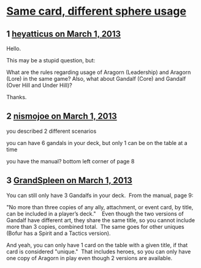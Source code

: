 # [Same card, different sphere usage](https://community.fantasyflightgames.com/topic/80037-same-card-different-sphere-usage/)

## 1 [heyatticus on March 1, 2013](https://community.fantasyflightgames.com/topic/80037-same-card-different-sphere-usage/?do=findComment&comment=768682)

Hello.

This may be a stupid question, but:

What are the rules regarding usage of Aragorn (Leadership) and Aragorn (Lore) in the same game?
Also, what about Gandalf (Core) and Gandalf (Over Hill and Under Hill)?

Thanks.

## 2 [nismojoe on March 1, 2013](https://community.fantasyflightgames.com/topic/80037-same-card-different-sphere-usage/?do=findComment&comment=768979)

you described 2 different scenarios

you can have 6 gandals in your deck, but only 1 can be on the table at a time

you have the manual? bottom left corner of page 8

## 3 [GrandSpleen on March 1, 2013](https://community.fantasyflightgames.com/topic/80037-same-card-different-sphere-usage/?do=findComment&comment=769006)

You can still only have 3 Gandalfs in your deck.  From the manual, page 9:

"No more than three copies of any ally, attachment, or event card, by title, can be included in a player’s deck."    Even though the two versions of Gandalf have different art, they share the same title, so you cannot include more than 3 copies, combined total.  The same goes for other uniques (Bofur has a Spirit and a Tactics version).

And yeah, you can only have 1 card on the table with a given title, if that card is considered "unique."  That includes heroes, so you can only have one copy of Aragorn in play even though 2 versions are available. 

